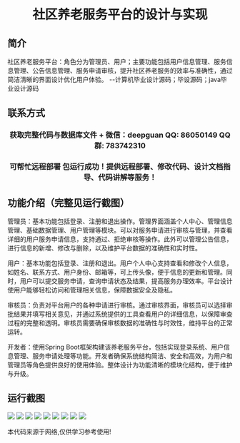 <p><h1 align="center">社区养老服务平台的设计与实现</h1></p>

## 简介
社区养老服务平台：角色分为管理员、用户；主要功能包括用户信息管理、服务信息管理、公告信息管理、服务申请审核，提升社区养老服务的效率与准确性，通过简洁清晰的界面设计优化用户体验。    --计算机毕业设计源码；毕设源码；java毕业设计源码


## 联系方式
<p><h3 align="center">获取完整代码与数据库文件 + 微信：deepguan QQ: 86050149 QQ群: 783742310</h3></p>
<p><h3 align="center">可帮忙远程部署 包运行成功！提供远程部署、修改代码、设计文档指导、代码讲解等服务！</h3></p>

## 功能介绍（完整见运行截图）
管理员：基本功能包括登录、注册和退出操作。管理界面涵盖个人中心、管理信息管理、基础数据管理、用户管理等模块。可以对服务申请进行审核与管理，并查看详细的用户服务申请信息，支持通过、拒绝审核等操作。此外可以管理公告信息，进行信息的新增、修改与删除，以及维护平台数据的准确性和实时性。

用户：基本功能包括登录、注册和退出。用户个人中心支持查看和修改个人信息，如姓名、联系方式、用户身份、邮箱等，可上传头像，便于信息的更新和管理。同时，用户可以提交服务申请，查询申请状态及结果，提高服务办理效率。平台设计使用户能够轻松访问和管理相关信息，保障数据安全及隐私。

审核员：负责对平台用户的各种申请进行审核。通过审核界面，审核员可以选择审批结果并填写相关意见，并通过系统提供的工具查看用户的详细信息，以保障审查过程的完整和透明。审核员需要确保审核数据的准确性与时效性，维持平台的正常运转。

开发者：使用Spring Boot框架构建该养老服务平台，包括实现登录系统、用户信息管理、服务申请处理等功能。开发者确保系统结构简洁、安全和高效，为用户和管理员等角色提供良好的使用体验。整体设计为功能清晰的模块化结构，便于维护与升级。


## 运行截图
![](https://bs-1329754181.cos.ap-shanghai.myqcloud.com/spring/CommunityElderlyCareServicePlatformDesignAndImplementation/img/001.jpg)
![](https://bs-1329754181.cos.ap-shanghai.myqcloud.com/spring/CommunityElderlyCareServicePlatformDesignAndImplementation/img/002.jpg)
![](https://bs-1329754181.cos.ap-shanghai.myqcloud.com/spring/CommunityElderlyCareServicePlatformDesignAndImplementation/img/003.jpg)
![](https://bs-1329754181.cos.ap-shanghai.myqcloud.com/spring/CommunityElderlyCareServicePlatformDesignAndImplementation/img/004.jpg)
![](https://bs-1329754181.cos.ap-shanghai.myqcloud.com/spring/CommunityElderlyCareServicePlatformDesignAndImplementation/img/005.jpg)
![](https://bs-1329754181.cos.ap-shanghai.myqcloud.com/spring/CommunityElderlyCareServicePlatformDesignAndImplementation/img/006.jpg)
![](https://bs-1329754181.cos.ap-shanghai.myqcloud.com/spring/CommunityElderlyCareServicePlatformDesignAndImplementation/img/007.jpg)
![](https://bs-1329754181.cos.ap-shanghai.myqcloud.com/spring/CommunityElderlyCareServicePlatformDesignAndImplementation/img/008.jpg)
![](https://bs-1329754181.cos.ap-shanghai.myqcloud.com/spring/CommunityElderlyCareServicePlatformDesignAndImplementation/img/009.jpg)

<p>本代码来源于网络,仅供学习参考使用!</p>
